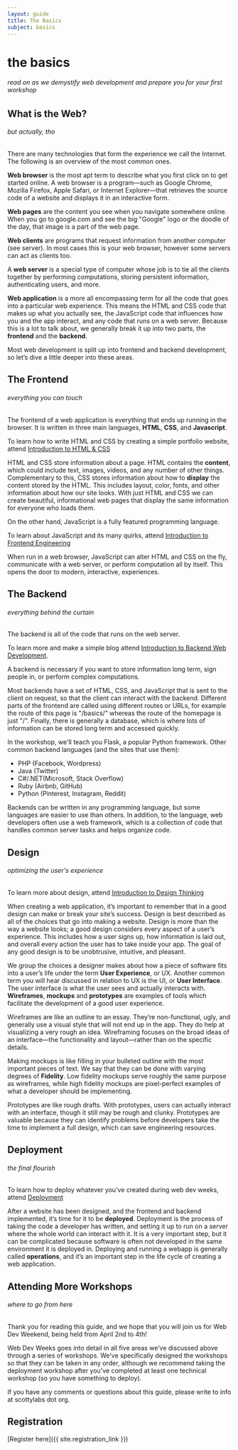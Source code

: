 ```yaml
---
layout: guide
title: The Basics
subject: basics
---
```


# the basics

###### read on as we demystify web development and prepare you for your first workshop

## What is the Web?

###### but actually, tho

There are many technologies that form the experience we call the Internet. The following is an overview of the most common ones.

__Web browser__ is the most apt term to describe what you first click on to get started online. A web browser is a program—such as Google Chrome, Mozilla Firefox, Apple Safari, or Internet Explorer—that retrieves the source code of a website and displays it in an interactive form.

__Web pages__ are the content you see when you navigate somewhere online. When you go to google.com and see the big "Google" logo or the doodle of the day, that image is a part of the web page.

__Web clients__ are programs that request information from another computer (see server). In most cases this is your web browser, however some servers can act as clients too.

A __web server__ is a special type of computer whose job is to tie all the clients together by performing computations, storing persistent information, authenticating users, and more.

__Web application__ is a more all encompassing term for all the code that goes into a particular web experience. This means the HTML and CSS code that makes up what you actually see, the JavaScript code that influences how you and the app interact, and any code that runs on a web server. Because this is a lot to talk about, we generally break it up into two parts, the __frontend__ and the __backend__.

Most web development is split up into frontend and backend development, so let’s dive a little deeper into these areas.

## The Frontend

###### everything you can touch

The frontend of a web application is everything that ends up running in the browser. It is written in three main languages, __HTML__, __CSS__, and __Javascript__.

<span class="aside">To learn how to write HTML and CSS by creating a simple portfolio website, attend <a href="{{ site.baseurl }}/html/">Introduction to HTML & CSS</a></span>

HTML and CSS store information about a page. HTML contains the __content__, which could include text, images, videos, and any number of other things. Complementary to this, CSS stores information about how to __display__ the content stored by the HTML. This includes layout, color, fonts, and other information about how our site looks. With just HTML and CSS we can create beautiful, informational web pages that display the same information for everyone who loads them.

On the other hand, JavaScript is a fully featured programming language.

<span class="aside">To learn about JavaScript and its many quirks, attend <a href="{{ site.baseurl }}/frontend/">Introduction to Frontend Engineering</a></span>

When run in a web browser, JavaScript can alter HTML and CSS on the fly, communicate with a web server, or perform computation all by itself. This opens the door to modern, interactive, experiences.

## The Backend

###### everything behind the curtain

The backend is all of the code that runs on the web server.

<span class="aside">To learn more and make a simple blog attend <a href="{{ site.baseurl }}/backend/">Introduction to Backend Web Development</a>.</span>

A backend is necessary if you want to store information long term, sign people in, or perform complex computations.

Most backends have a set of HTML, CSS, and JavaScript that is sent to the client on request, so that the client can interact with the backend. Different parts of the frontend are called using different routes or URLs, for example the route of this page is "/basics/" whereas the route of the homepage is just "/". Finally, there is generally a database, which is where lots of information can be stored long term and accessed quickly.

<div class="aside">In the workshop, we'll teach you Flask, a popular Python framework. Other common backend languages (and the sites that use them):
    <ul>
    <li>PHP (Facebook, Wordpress)</li>
    <li>Java (Twitter)</li>
    <li>C#/.NET(Microsoft, Stack Overflow)</li>
    <li>Ruby (Airbnb, GitHub)</li>
    <li>Python (Pinterest,  Instagram, Reddit)</li>
    </ul>
</div>

Backends can be written in any programming language, but some languages are easier to use than others. In addition, to the language, web developers often use a web framework, which is a collection of code that handles common server tasks and helps organize code.

## Design

###### optimizing the user's experience
<span class="aside">To learn more about design, attend <a href="{{ site.baseurl }}/design/">Introduction to Design Thinking</a></span>

When creating a web application, it’s important to remember that in a good design can make or break your site’s success. Design is best described as all of the choices that go into making a website. Design is more than the way a website looks; a good design considers every aspect of a user’s experience. This includes how a user signs up, how information is laid out, and overall every action the user has to take inside your app. The goal of any good design is to be unobtrusive, intuitive, and pleasant.

We group the choices a designer makes about how a piece of software fits into a user’s life under the term __User Experience__, or UX. Another common term you will hear discussed in relation to UX is the UI, or __User Interface__. The user interface is what the user sees and actually interacts with. __Wireframes__, __mockups__ and __prototypes__ are examples of tools which facilitate the development of a good user experience.

Wireframes are like an outline to an essay. They’re non-functional, ugly, and generally use a visual style that will not end up in the app. They do help at visualizing a very rough an idea. Wireframing focuses on the broad ideas of an interface—the functionality and layout—rather than on the specific details.

Making mockups is like filling in your bulleted outline with the most important pieces of text. We say that they can be done with varying degrees of __Fidelity__. Low fidelity mockups serve roughly the same purpose as wireframes, while high fidelity mockups are pixel-perfect examples of what a developer should be implementing.

Prototypes are like rough drafts. With prototypes, users can actually interact with an interface, though it still may be rough and clunky. Prototypes are valuable because they can identify problems before developers take the time to implement a full design, which can save engineering resources.

## Deployment

###### the final flourish

<span class="aside">To learn how to deploy whatever you've created during web dev weeks, attend <a href="{{ site.baseurl }}/deployment/">Deployment</a></span>

After a website has been designed, and the frontend and backend implemented, it’s time for it to be __deployed__. Deployment is the process of taking the code a developer has written, and setting it up to run on a server where the whole world can interact with it. It is a very important step, but it can be complicated because software is often not developed in the same environment it is deployed in. Deploying and running a webapp is generally called __operations__, and it’s an important step in the life cycle of creating a web application.

## Attending More Workshops

###### where to go from here

Thank you for reading this guide, and we hope that you will join us for Web Dev Weekend, being held from April 2nd to 4th!

Web Dev Weeks goes into detail in all five areas we’ve discussed above through a series of workshops. We’ve specifically designed the workshops so that they can be taken in any order, although we recommend taking the deployment workshop after you’ve completed at least one technical workshop (so you have something to deploy).

If you have any comments or questions about this guide, please write to info at scottylabs dot org.

## Registration

[Register here]({{ site.registration_link }})
